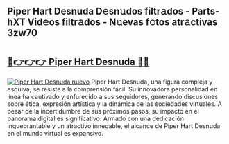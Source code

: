 ## Piper Hart Desnuda D𝚎sn𝚞dos filtr𝚊dos - Parts-hXT Vid𝚎os filtr𝚊dos - N𝚞evas f𝚘tos atr𝚊ctivas 3zw70

# <h2><a href="http://mb0082s.tromn.icu/?c=Piper+Hart+Desnuda">🔗👉👉👉 Piper Hart Desnuda 🔗🔗</a></h2>

[![Piper Hart Desnuda nuevo](https://i.imgur.com/pEAQMta.gif)](http://mb0082s.tromn.icu/?c=Piper+Hart+Desnuda)
Piper Hart Desnuda, una figura compleja y esquiva, se resiste a la comprensión fácil. Su innovadora personalidad en línea ha cautivado y enfurecido a sus seguidores, generando discusiones sobre ética, expresión artística y la dinámica de las sociedades virtuales. A pesar de la incertidumbre de sus próximos pasos, su impacto en el panorama digital es significativo. Armado con una dedicación inquebrantable y un atractivo innegable, el alcance de Piper Hart Desnuda en el mundo virtual es expansivo.
